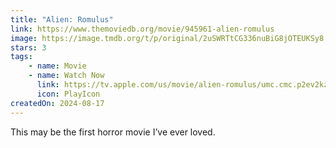 ```yaml
---
title: "Alien: Romulus"
link: https://www.themoviedb.org/movie/945961-alien-romulus
image: https://image.tmdb.org/t/p/original/2uSWRTtCG336nuBiG8jOTEUKSy8.jpg
stars: 3
tags:
    - name: Movie
    - name: Watch Now
      link: https://tv.apple.com/us/movie/alien-romulus/umc.cmc.p2ev2kz5funesqe6zset1oa7
      icon: PlayIcon
createdOn: 2024-08-17
---
```


This may be the first horror movie I’ve ever loved.
